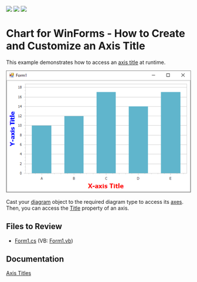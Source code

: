 <!-- default badges list -->
![](https://img.shields.io/endpoint?url=https://codecentral.devexpress.com/api/v1/VersionRange/128574101/22.2.1%2B)
[![](https://img.shields.io/badge/Open_in_DevExpress_Support_Center-FF7200?style=flat-square&logo=DevExpress&logoColor=white)](https://supportcenter.devexpress.com/ticket/details/E1366)
[![](https://img.shields.io/badge/📖_How_to_use_DevExpress_Examples-e9f6fc?style=flat-square)](https://docs.devexpress.com/GeneralInformation/403183)
<!-- default badges end -->

# Chart for WinForms -  How to Create and Customize an Axis Title

This example demonstrates how to access an [axis title](https://docs.devexpress.com/WindowsForms/5801/controls-and-libraries/chart-control/axes/axis-titles?p=netframework) at runtime.

![Chart](images/chart.png)

Cast your [diagram](https://docs.devexpress.com/WindowsForms/DevExpress.XtraCharts.ChartControl.Diagram?p=netframework) object to the required diagram type to access its [axes](https://docs.devexpress.com/WindowsForms/5779/controls-and-libraries/chart-control/diagram/axes). Then, you can access the [Title](https://docs.devexpress.com/CoreLibraries/DevExpress.XtraCharts.Axis2D.Title?p=netframework) property of an axis.

## Files to Review

* [Form1.cs](./CS/AxisTitle/Form1.cs) (VB: [Form1.vb](./VB/AxisTitle/Form1.vb))

## Documentation

[Axis Titles](https://docs.devexpress.com/WindowsForms/5801/controls-and-libraries/chart-control/axes/axis-titles)
